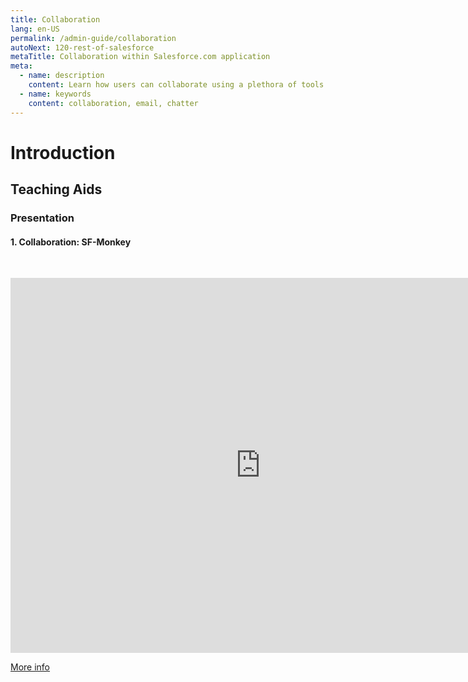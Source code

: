```yaml
---
title: Collaboration
lang: en-US
permalink: /admin-guide/collaboration
autoNext: 120-rest-of-salesforce
metaTitle: Collaboration within Salesforce.com application
meta:
  - name: description
    content: Learn how users can collaborate using a plethora of tools available within Salesforce.com.
  - name: keywords
    content: collaboration, email, chatter
---
```


# Introduction

## Teaching Aids

### Presentation

#### 1. Collaboration: SF-Monkey

&nbsp;

 <iframe src="https://docs.google.com/presentation/d/e/2PACX-1vTf-e620yy3Kn0VYgIHK49MtYcDGRpid8IDHGiuZhJgPmESXUDP8AJOHsgVQpAtwg/embed?start=false&loop=false&delayms=60000" frameborder="0" width="800" height="600" allowfullscreen="true" mozallowfullscreen="true" webkitallowfullscreen="true"></iframe>

[More info](/misc/pricing#sf-monkey)
